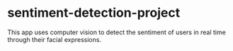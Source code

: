 # sentiment-detection-project
This app uses computer vision to detect the sentiment of users in real time through their facial expressions.
